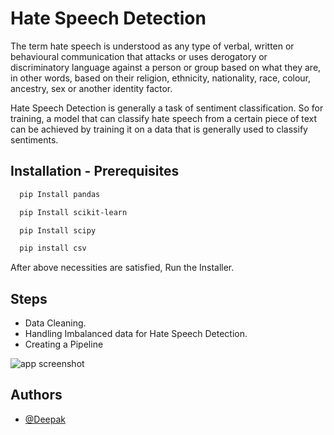 
# Hate Speech Detection

The term hate speech is understood as any type of verbal, written or behavioural communication that attacks or uses derogatory or discriminatory language against a person or group based on what they are, in other words, based on their religion, ethnicity, nationality, race, colour, ancestry, sex or another identity factor.

Hate Speech Detection is generally a task of sentiment classification. So for training, a model that can classify hate speech from a certain piece of text can be achieved by training it on a data that is generally used to classify sentiments.









## Installation - Prerequisites


```bash
  pip Install pandas
```

```bash
  pip Install scikit-learn
```

```bash
  pip Install scipy
```

```bash
  pip install csv
```

After above necessities are satisfied, Run the Installer.

    
## Steps

- Data Cleaning.
- Handling Imbalanced data for Hate Speech Detection.
- Creating a Pipeline


![app screenshot](https://github.com/Deepak-ODRDLabs/Hate-Speech-Detection/blob/main/Result/Screenshot%202023-02-28%20103552.png)







## Authors

- [@Deepak](https://github.com/Deepak-ODRDLabs)
  

